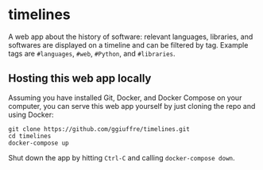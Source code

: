 # timelines

A web app about the history of software: relevant languages, libraries, and softwares are displayed on a timeline and can be filtered by tag. Example tags are `#languages`, `#web`, `#Python`, and `#libraries`.



## Hosting this web app locally

Assuming you have installed Git, Docker, and Docker Compose on your computer, you can serve this web app yourself by just cloning the repo and using Docker:

```
git clone https://github.com/ggiuffre/timelines.git
cd timelines
docker-compose up
```

Shut down the app by hitting `Ctrl-C` and calling `docker-compose down`.
